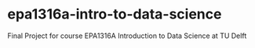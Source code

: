 # epa1316a-intro-to-data-science
Final Project for course EPA1316A Introduction to Data Science at TU Delft

